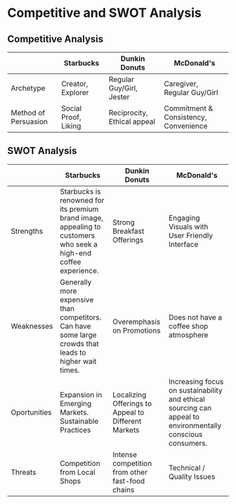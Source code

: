 # Competitive and SWOT Analysis

## Competitive Analysis

|                      | Starbucks            | Dunkin Donuts               | McDonald's                            |
| -------------------- | -------------------- | --------------------------- | ------------------------------------- |
| Archetype            | Creator, Explorer    | Regular Guy/Girl, Jester    | Caregiver, Regular Guy/Girl           |
| Method of Persuasion | Social Proof, Liking | Reciprocity, Ethical appeal | Commitment & Consistency, Convenience |

## SWOT Analysis

|              | Starbucks                                                                                                        | Dunkin Donuts                                       | McDonald's                                                                                                 |
| ------------ | ---------------------------------------------------------------------------------------------------------------- | --------------------------------------------------- | ---------------------------------------------------------------------------------------------------------- |
| Strengths    | Starbucks is renowned for its premium brand image, appealing to customers who seek a high-end coffee experience. | Strong Breakfast Offerings                          | Engaging Visuals with User Friendly Interface                                                              |
| Weaknesses   | Generally more expensive than competitors. Can have some large crowds that leads to higher wait times.           | Overemphasis on Promotions                          | Does not have a coffee shop atmosphere                                                                     |
| Oportunities | Expansion in Emerging Markets. Sustainable Practices                                                             | Localizing Offerings to Appeal to Different Markets | Increasing focus on sustainability and ethical sourcing can appeal to environmentally conscious consumers. |
| Threats      | Competition from Local Shops                                                                                     | Intense competition from other fast-food chains     | Technical / Quality Issues                                                                                 |
